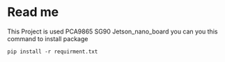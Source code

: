 # Read me 
This Project is used PCA9865 SG90 Jetson_nano_board
you can you this command to install package
<pre><code>pip install -r requirment.txt</code></pre>
